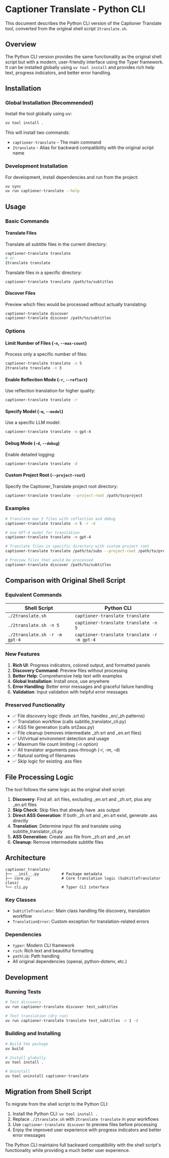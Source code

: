 # Captioner Translate - Python CLI

This document describes the Python CLI version of the Captioner Translate tool, converted from the original shell script `2translate.sh`.

## Overview

The Python CLI version provides the same functionality as the original shell script but with a modern, user-friendly interface using the Typer framework. It can be installed globally using `uv tool install` and provides rich help text, progress indicators, and better error handling.

## Installation

### Global Installation (Recommended)

Install the tool globally using uv:

```bash
uv tool install .
```

This will install two commands:
- `captioner-translate` - The main command
- `2translate` - Alias for backward compatibility with the original script name

### Development Installation

For development, install dependencies and run from the project:

```bash
uv sync
uv run captioner-translate --help
```

## Usage

### Basic Commands

#### Translate Files

Translate all subtitle files in the current directory:
```bash
captioner-translate translate
# or
2translate translate
```

Translate files in a specific directory:
```bash
captioner-translate translate /path/to/subtitles
```

#### Discover Files

Preview which files would be processed without actually translating:
```bash
captioner-translate discover
captioner-translate discover /path/to/subtitles
```

### Options

#### Limit Number of Files (`-n`, `--max-count`)
Process only a specific number of files:
```bash
captioner-translate translate -n 5
2translate translate -n 3
```

#### Enable Reflection Mode (`-r`, `--reflect`)
Use reflection translation for higher quality:
```bash
captioner-translate translate -r
```

#### Specify Model (`-m`, `--model`)
Use a specific LLM model:
```bash
captioner-translate translate -m gpt-4
```

#### Debug Mode (`-d`, `--debug`)
Enable detailed logging:
```bash
captioner-translate translate -d
```

#### Custom Project Root (`--project-root`)
Specify the Captioner_Translate project root directory:
```bash
captioner-translate translate --project-root /path/to/project
```

### Examples

```bash
# Translate max 5 files with reflection and debug
captioner-translate translate -n 5 -r -d

# Use GPT-4 model for translation
captioner-translate translate -m gpt-4

# Translate files in specific directory with custom project root
captioner-translate translate /path/to/subs --project-root /path/to/project

# Preview files that would be processed
captioner-translate discover /path/to/subtitles
```

## Comparison with Original Shell Script

### Equivalent Commands

| Shell Script | Python CLI |
|-------------|------------|
| `./2translate.sh` | `captioner-translate translate` |
| `./2translate.sh -n 5` | `captioner-translate translate -n 5` |
| `./2translate.sh -r -m gpt-4` | `captioner-translate translate -r -m gpt-4` |

### New Features

1. **Rich UI**: Progress indicators, colored output, and formatted panels
2. **Discovery Command**: Preview files without processing
3. **Better Help**: Comprehensive help text with examples
4. **Global Installation**: Install once, use anywhere
5. **Error Handling**: Better error messages and graceful failure handling
6. **Validation**: Input validation with helpful error messages

### Preserved Functionality

- ✅ File discovery logic (finds .srt files, handles _en/_zh patterns)
- ✅ Translation workflow (calls subtitle_translator_cli.py)
- ✅ ASS file generation (calls srt2ass.py)
- ✅ File cleanup (removes intermediate _zh.srt and _en.srt files)
- ✅ UV/virtual environment detection and usage
- ✅ Maximum file count limiting (-n option)
- ✅ All translator arguments pass-through (-r, -m, -d)
- ✅ Natural sorting of filenames
- ✅ Skip logic for existing .ass files

## File Processing Logic

The tool follows the same logic as the original shell script:

1. **Discovery**: Find all .srt files, excluding _en.srt and _zh.srt, plus any _en.srt files
2. **Skip Check**: Skip files that already have .ass output
3. **Direct ASS Generation**: If both _zh.srt and _en.srt exist, generate .ass directly
4. **Translation**: Determine input file and translate using subtitle_translator_cli.py
5. **ASS Generation**: Create .ass file from _zh.srt and _en.srt
6. **Cleanup**: Remove intermediate subtitle files

## Architecture

```
captioner_translate/
├── __init__.py          # Package metadata
├── core.py              # Core translation logic (SubtitleTranslator class)
└── cli.py               # Typer CLI interface
```

### Key Classes

- `SubtitleTranslator`: Main class handling file discovery, translation workflow
- `TranslationError`: Custom exception for translation-related errors

### Dependencies

- `typer`: Modern CLI framework
- `rich`: Rich text and beautiful formatting
- `pathlib`: Path handling
- All original dependencies (openai, python-dotenv, etc.)

## Development

### Running Tests

```bash
# Test discovery
uv run captioner-translate discover test_subtitles

# Test translation (dry run)
uv run captioner-translate translate test_subtitles -n 1 -d
```

### Building and Installing

```bash
# Build the package
uv build

# Install globally
uv tool install .

# Uninstall
uv tool uninstall captioner-translate
```

## Migration from Shell Script

To migrate from the shell script to the Python CLI:

1. Install the Python CLI: `uv tool install .`
2. Replace `./2translate.sh` with `2translate translate` in your workflows
3. Use `captioner-translate discover` to preview files before processing
4. Enjoy the improved user experience with progress indicators and better error messages

The Python CLI maintains full backward compatibility with the shell script's functionality while providing a much better user experience.
